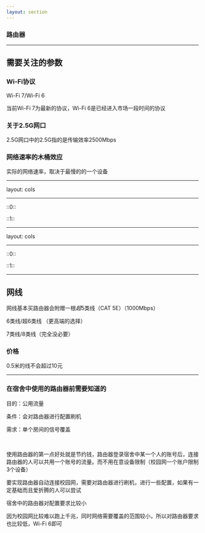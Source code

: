 ```yaml
---
layout: section
---
```


### 路由器

---

## 需要关注的参数

### Wi-Fi协议

Wi-Fi 7/Wi-Fi 6

当前Wi-Fi 7为最新的协议，Wi-Fi 6是已经进入市场一段时间的协议

### 关于2.5G网口

2.5G网口中的2.5G指的是传输效率2500Mbps

### 网络速率的木桶效应

实际的网络速率，取决于最慢的的一个设备

---
layout: cols

---

::0::

<ImageWithHint src="/images/recommendation/router/小米-AX3000T-参数.png" alt="参数" imgClass="h-90" class="w-fit m-auto" />

::1::
<ImageWithHint src="/images/recommendation/router/小米-AX3000T.png" alt="小米-AX3000T" imgClass="h-90" class="w-fit m-auto" />

---
layout: cols

---

::0::

<ImageWithHint src="/images/recommendation/router/H3C-NX30Pro-参数.png" alt="参数" imgClass="h-90" class="w-fit m-auto" />

::1::

<ImageWithHint src="/images/recommendation/router/H3C-NX30Pro.png" alt="H3C-NX30Pro-参数" imgClass="h-90" class="w-fit m-auto" />


---

## 网线

网线基本买路由器会附赠一根*超*5类线（CAT 5E）（1000Mbps）

6类线/超6类线 （更高端的选择）

7类线/8类线（完全没必要）

### 价格
0.5米的线不会超过10元

---

### 在宿舍中使用的路由器前需要知道的

目的：公用流量

条件：会对路由器进行配置刷机

需求：单个房间的信号覆盖

<br/>

使用路由器的第一点好处就是节约钱，路由器登录宿舍中某一个人的账号后，连接路由器的人可以共用一个账号的流量。而不用在意设备限制（校园网一个账户限制3个设备）

要实现路由器自动连接校园网，需要对路由器进行刷机，进行一些配置，如果有一定基础而且爱折腾的人可以尝试

宿舍中的路由器对配置要求比较小

因为校园网比较难以跑上千兆，同时网络需要覆盖的范围较小，所以对路由器要求也比较低，Wi-Fi 6即可
